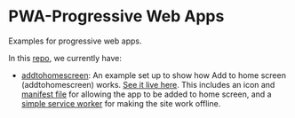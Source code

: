 # PWA-Progressive Web Apps

Examples for progressive web apps.

In this [repo](https://developersahab.github.io/pwa), we currently have:

* [addtohomescreen](https://developersahab.github.io/pwa/): An example set up to show how Add to home screen (addtohomescreen) works. [See it live here](https://developersahab.github.io/pwa/addtohomescreen/). This includes an icon and [manifest file](addtohomescreen/manifest.webmanifest) for allowing the app to be added to home screen, and a [simple service worker](addtohomescreen/service-worker.js) for making the site work offline.
